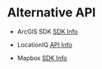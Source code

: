 # Alternative API

* ArcGIS SDK [SDK Info](https://developers.arcgis.com/java/)

* LocationIQ [API Info](https://locationiq.com/docs#forward-geocoding)

* Mapbox [SDK Info](https://studio.mapbox.com/)